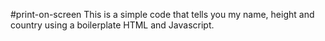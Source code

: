 #print-on-screen
This is a simple code that tells you my name, height and country using a boilerplate HTML and Javascript.